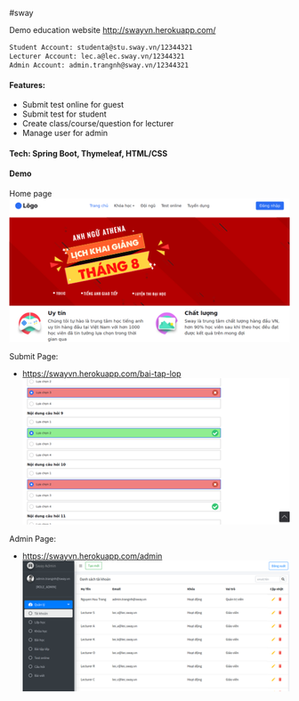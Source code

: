 #sway

Demo education website
http://swayvn.herokuapp.com/

```text
Student Account: studenta@stu.sway.vn/12344321
Lecturer Account: lec.a@lec.sway.vn/12344321
Admin Account: admin.trangnh@sway.vn/12344321
```


#### Features:
+ Submit test online for guest
+ Submit test for student
+ Create class/course/question for lecturer
+ Manage user for admin

#### Tech: Spring Boot, Thymeleaf, HTML/CSS

#### Demo
Home page
![alt text](demo.png "Title")

Submit Page:
* https://swayvn.herokuapp.com/bai-tap-lop
![alt text](demo-submit.png "Title")

Admin Page:
* https://swayvn.herokuapp.com/admin
![alt text](demo-admin.png "Title")
